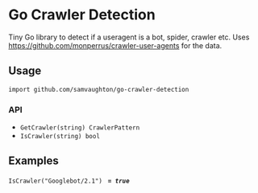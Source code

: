 # Go Crawler Detection

Tiny Go library to detect if a useragent is a bot, spider, crawler etc. Uses https://github.com/monperrus/crawler-user-agents for the data.

## Usage

`import github.com/samvaughton/go-crawler-detection`

### API

 - `GetCrawler(string) CrawlerPattern`
 - `IsCrawler(string) bool`
 
## Examples

`IsCrawler("Googlebot/2.1")` ***` = true`***


